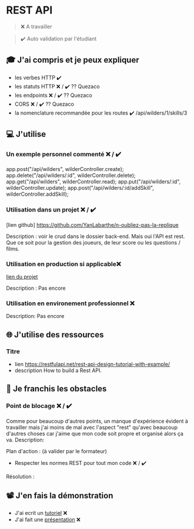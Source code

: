 # REST API

> ❌ A travailler

> ✔️ Auto validation par l'étudiant

## 🎓 J'ai compris et je peux expliquer

- les verbes HTTP  ✔️
- les statuts HTTP ❌ / ✔️ ?? Quezaco
- les endpoints ❌ / ✔️ ?? Quezaco
- CORS ❌ / ✔️ ?? Quezaco
- la nomenclature recommandée pour les routes  ✔️ /api/wilders/1/skills/3

## 💻 J'utilise

### Un exemple personnel commenté ❌ / ✔️

app.post("/api/wilders", wilderController.create);
app.delete("/api/wilders/:id", wilderController.delete);
app.get("/api/wilders", wilderController.read);
app.put("/api/wilders/:id", wilderController.update);
app.post("/api/wilders/:id/addSkill", wilderController.addSkill);

### Utilisation dans un projet ❌ / ✔️

[lien github] https://github.com/YanLabarthe/n-oubliez-pas-la-replique

Description : voir le crud dans le dossier back-end. Mais oui l'API est rest. Que ce soit pour la gestion des joueurs, de leur score ou les questions / films.

### Utilisation en production si applicable❌

[lien du projet](...)

Description : Pas encore

### Utilisation en environement professionnel ❌ 

Description:  Pas encore

## 🌐 J'utilise des ressources

### Titre

- lien https://restfulapi.net/rest-api-design-tutorial-with-example/
- description
How to build a Rest API.

## 🚧 Je franchis les obstacles

### Point de blocage ❌ / ✔️
Comme pour beaucoup d'autres points, un manque d'expérience évident à travailler mais j'ai moins de mal avec l'aspect "rest" qu'avec beaucoup d'autres choses car j'aime que mon code soit propre et organisé alors ça va.
Description:

Plan d'action : (à valider par le formateur)

- Respecter les normes REST pour tout mon code ❌ / ✔️

Résolution :

## 📽️ J'en fais la démonstration

- J'ai ecrit un [tutoriel](...) ❌
- J'ai fait une [présentation](...) ❌
